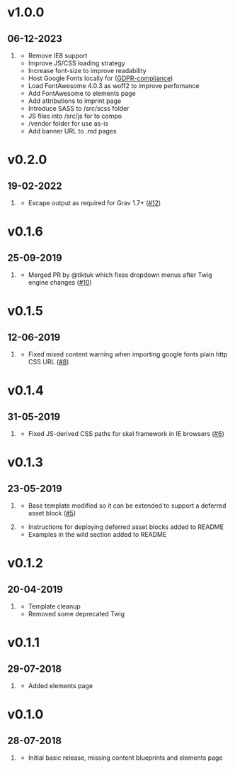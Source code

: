 # v1.0.0
##  06-12-2023

1. [](#improvement)
    * Remove IE8 support
    * Improve JS/CSS loading strategy
    * Increase font-size to improve readability
    * Host Google Fonts locally for ([GDPR-compliance](https://www.cookieyes.com/documentation/features/integrations/google-fonts-and-gdpr/))
    * Load FontAwesome 4.0.3 as woff2 to improve perfomance
    * Add FontAwesome to elements page
    * Add attributions to imprint page
    * Introduce SASS to /src/scss folder
    * JS files into /src/js for to compo 
    * /vendor folder for use as-is
    * Add banner URL to .md pages

# v0.2.0
##  19-02-2022

1. [](#bugfix)
    * Escape output as required for Grav 1.7+ ([#12](https://github.com/hughbris/grav-theme-solarize/pull/12))

# v0.1.6
##  25-09-2019

1. [](#bugfix)
    * Merged PR by @tiktuk which fixes dropdown menus after Twig engine changes ([#10](https://github.com/hughbris/grav-theme-solarize/pull/10))

# v0.1.5
##  12-06-2019

1. [](#bugfix)
    * Fixed mixed content warning when importing google fonts plain http CSS URL ([#8](https://github.com/hughbris/grav-theme-solarize/issues/8))

# v0.1.4
##  31-05-2019

1. [](#bugfix)
    * Fixed JS-derived CSS paths for skel framework in IE browsers ([#6](https://github.com/hughbris/grav-theme-solarize/issues/6))

# v0.1.3
##  23-05-2019

1. [](#improved)
    * Base template modified so it can be extended to support a deferred asset block ([#5](https://github.com/hughbris/grav-theme-solarize/issues/5))

1. [](#new)
    * Instructions for deploying deferred asset blocks added to README
    * Examples in the wild section added to README

# v0.1.2
##  20-04-2019

1. [](#improved)
    * Template cleanup
    * Removed some deprecated Twig

# v0.1.1
##  29-07-2018

1. [](#new)
    * Added elements page

# v0.1.0
##  28-07-2018

1. [](#new)
    * Initial basic release, missing content blueprints and elements page